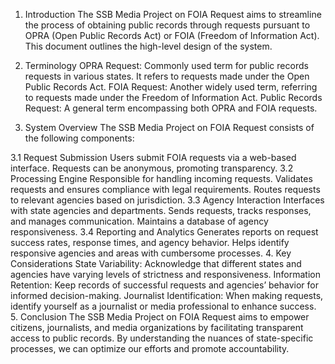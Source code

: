 1. Introduction
The SSB Media Project on FOIA Request aims to streamline the process of obtaining public records through requests pursuant to OPRA (Open Public Records Act) or FOIA (Freedom of Information Act). This document outlines the high-level design of the system.

2. Terminology
OPRA Request: Commonly used term for public records requests in various states. It refers to requests made under the Open Public Records Act.
FOIA Request: Another widely used term, referring to requests made under the Freedom of Information Act.
Public Records Request: A general term encompassing both OPRA and FOIA requests.
3. System Overview
The SSB Media Project on FOIA Request consists of the following components:

3.1 Request Submission
Users submit FOIA requests via a web-based interface.
Requests can be anonymous, promoting transparency.
3.2 Processing Engine
Responsible for handling incoming requests.
Validates requests and ensures compliance with legal requirements.
Routes requests to relevant agencies based on jurisdiction.
3.3 Agency Interaction
Interfaces with state agencies and departments.
Sends requests, tracks responses, and manages communication.
Maintains a database of agency responsiveness.
3.4 Reporting and Analytics
Generates reports on request success rates, response times, and agency behavior.
Helps identify responsive agencies and areas with cumbersome processes.
4. Key Considerations
State Variability: Acknowledge that different states and agencies have varying levels of strictness and responsiveness.
Information Retention: Keep records of successful requests and agencies’ behavior for informed decision-making.
Journalist Identification: When making requests, identify yourself as a journalist or media professional to enhance success.
5. Conclusion
The SSB Media Project on FOIA Request aims to empower citizens, journalists, and media organizations by facilitating transparent access to public records. By understanding the nuances of state-specific processes, we can optimize our efforts and promote accountability.

